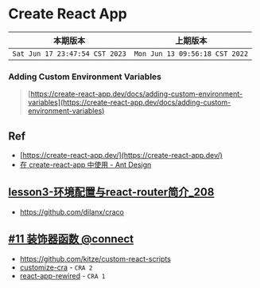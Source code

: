 # Create React App

|本期版本|上期版本
|:---:|:---:
`Sat Jun 17 23:47:54 CST 2023` | `Mon Jun 13 09:56:18 CST 2022`

### Adding Custom Environment Variables

> [https://create-react-app.dev/docs/adding-custom-environment-variables](https://create-react-app.dev/docs/adding-custom-environment-variables)

## Ref

* [https://create-react-app.dev/](https://create-react-app.dev/)
* [在 create-react-app 中使用 - Ant Design](https://4x.ant.design/docs/react/use-with-create-react-app-cn/)


## [lesson3-环境配置与react-router简介_208](https://www.bilibili.com/video/BV1cD4y1R7UG?p=3&vd_source=a59b1bbab5886cfdc3ab8370ba039efc)

* <https://github.com/dilanx/craco>



## [#11 装饰器函数 @connect](https://www.qiuzhi99.com/movies/react-redux/155.html)


* <https://github.com/kitze/custom-react-scripts>
* [customize-cra](https://github.com/arackaf/customize-cra) - `CRA 2`
* [react-app-rewired](https://github.com/timarney/react-app-rewired) - `CRA 1`